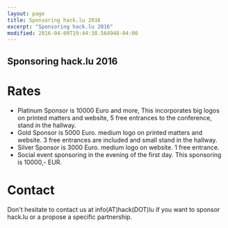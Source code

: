 ```yaml
---
layout: page
title: Sponsoring hack.lu 2016
excerpt: "Sponsoring hack.lu 2016"
modified: 2016-04-09T19:44:38.564948-04:00
---
```



Sponsoring hack.lu 2016
-----------------------

Rates
=====

- Platinum Sponsor is 10000 Euro and more, This incorporates big logos on printed matters and website, 5 free entrances to the conference, stand in the hallway.
- Gold Sponsor is 5000 Euro. medium logo on printed matters and website.  3 free entrances are included and small stand in the hallway.
- Silver Sponsor is 3000 Euro. medium logo on website. 1 free entrance.
- Social event sponsoring in the evening of the first day. This sponsoring is 10000,- EUR.

Contact
=======

Don't hesitate to contact us at info(AT)hack(DOT)lu if you want to sponsor hack.lu or a propose a specific partnership.

